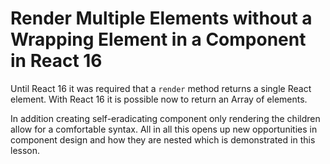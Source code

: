 # Render Multiple Elements without a Wrapping Element in a Component in React 16

Until React 16 it was required that a `render` method returns a single React element. With React 16 it is possible now to return an Array of elements.

In addition creating self-eradicating component only rendering the children allow for a comfortable syntax. All in all this opens up new opportunities in component design and how they are nested which is demonstrated in this lesson.
